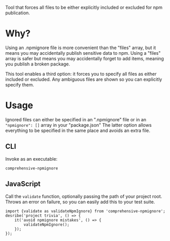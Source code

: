 Tool that forces all files to be either explicitly included or excluded for npm publication.

# Why?

Using an .npmignore file is more convenient than the "files" array, but it means you may accidentally publish
sensitive data to npm.  Using a "files" array is safer but means you may accidentally forget to add items,
meaning you publish a broken package.

This tool enables a third option: it forces you to specify all files as either included or excluded.  Any
ambiguous files are shown so you can explicitly specify them.

# Usage

Ignored files can either be specified in an ".npmignore" file or in an `"npmignore": []` array in your "package.json"
The latter option allows everything to be specified in the same place and avoids an extra file.

## CLI

Invoke as an executable:

```
comprehensive-npmignore
```

## JavaScript

Call the `validate` function, optionally passing the path of your project root.  Throws an error on failure, so you can
easily add this to your test suite.

```
import {validate as validateNpmIgnore} from 'comprehensive-npmignore';
desribe('project trivia', () => {
    it('avoid npmignore mistakes', () => {
        validateNpmIgnore();
    });
});
```
